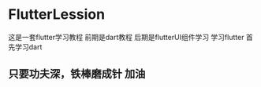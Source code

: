 # FlutterLession
这是一套flutter学习教程 前期是dart教程 后期是flutterUI组件学习
学习flutter 首先学习dart 
<h2>只要功夫深，铁棒磨成针 加油</h2>


